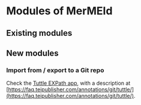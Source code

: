 # Modules of MerMEId

## Existing modules

## New modules

### Import from / export to a Git repo

Check the [Tuttle EXPath app](http://exist-db.org/exist/apps/public-repo/packages/tuttle?eXist-db-min-version=5.3.0), with a description at [https://faq.teipublisher.com/annotations/git/tuttle/](https://faq.teipublisher.com/annotations/git/tuttle/).


